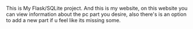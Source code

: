 This is My Flask/SQLite project.
And this is my website, on this website you can view information about the pc part you desire, also there's is an option to add a new part if u feel like its missing some.
